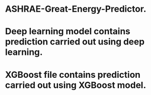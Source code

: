 # ASHRAE-Great-Energy-Predictor.
# Deep learning model contains prediction carried out using deep learning.
# XGBoost file contains prediction carried out using XGBoost model.
